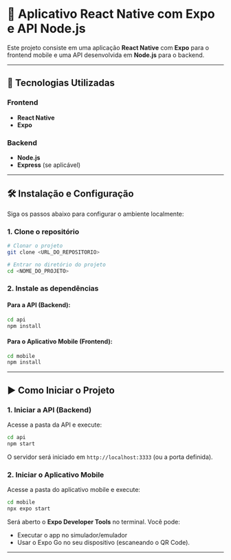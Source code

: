 # 📱 Aplicativo React Native com Expo e API Node.js

Este projeto consiste em uma aplicação **React Native** com **Expo** para o frontend mobile e uma API desenvolvida em **Node.js** para o backend.

---

## 🚀 **Tecnologias Utilizadas**

### Frontend
- **React Native**
- **Expo**

### Backend
- **Node.js**
- **Express** (se aplicável)

---

## 🛠️ **Instalação e Configuração**

Siga os passos abaixo para configurar o ambiente localmente:

### 1. **Clone o repositório**
```bash
# Clonar o projeto
git clone <URL_DO_REPOSITORIO>

# Entrar no diretório do projeto
cd <NOME_DO_PROJETO>
```

### 2. **Instale as dependências**

#### Para a API (Backend):
```bash
cd api
npm install
```

#### Para o Aplicativo Mobile (Frontend):
```bash
cd mobile
npm install
```

---

## ▶️ **Como Iniciar o Projeto**

### 1. **Iniciar a API** (Backend)
Acesse a pasta da API e execute:
```bash
cd api
npm start
```
O servidor será iniciado em `http://localhost:3333` (ou a porta definida).

### 2. **Iniciar o Aplicativo Mobile**
Acesse a pasta do aplicativo mobile e execute:
```bash
cd mobile
npx expo start
```
Será aberto o **Expo Developer Tools** no terminal. Você pode:
- Executar o app no simulador/emulador
- Usar o Expo Go no seu dispositivo (escaneando o QR Code).

---
